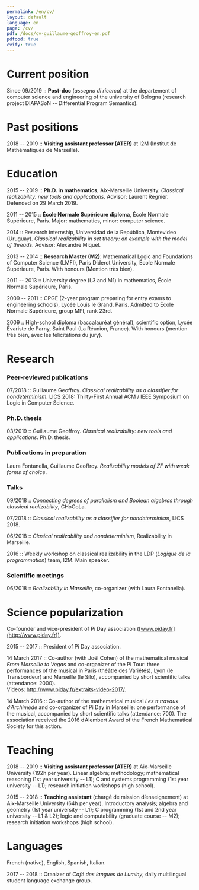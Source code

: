 ```yaml
---
permalink: /en/cv/
layout: default
language: en
page: /cv/
pdf: /docs/cv-guillaume-geoffroy-en.pdf
pdfood: true
cvify: true
---
```


Current position
================

Since 09/2019 :: **Post-doc** (*assegno di ricerca*) at the departement of computer science and engineering of the university of Bologna (research project DIAPASoN -- Differential Program Semantics).

Past positions
================

2018 -- 2019 :: **Visiting assistant professor (ATER)** at I2M (Institut de Mathématiques de Marseille).

Education
=========

2015 -- 2019 :: **Ph.D. in mathematics**, Aix-Marseille University. *Classical realizability: new tools and applications*. Advisor: Laurent Regnier. Defended on 29 March 2019.

2011 -- 2015 :: **École Normale Supérieure diploma**, École Normale Supérieure, Paris. Major: mathematics, minor: computer science.

2014 :: Research internship, Universidad de la República, Montevideo (Uruguay). *Classical realizability in set theory: an example with the model of threads*. Advisor: Alexandre Miquel. 

2013 -- 2014 :: **Research Master (M2)**: Mathematical Logic and Foundations of Computer Science (LMFI), Paris Diderot University, École Normale Supérieure, Paris. With honours (Mention très bien).

2011 -- 2013 :: University degree (L3 and M1) in mathematics, École Normale Supérieure, Paris. 

2009 -- 2011 :: CPGE (2-year program preparing for entry exams to engineering schools), Lycée Louis le Grand, Paris. Admitted to École Normale Supérieure, group MPI, rank 23rd.

2009 :: High-school diploma (baccalauréat général), scientific option, Lycée Évariste de Parny, Saint Paul (La Réunion, France). With honours (mention très bien, avec les félicitations du jury). 
 
Research
========

### Peer-reviewed publications

07/2018 :: Guillaume Geoffroy. *Classical realizability as a classifier for nondeterminism*. LICS 2018: Thirty-First Annual ACM / IEEE Symposium on Logic in Computer Science.
 
### Ph.D. thesis

03/2019 :: Guillaume Geoffroy. *Classical realizability: new tools and applications*. Ph.D. thesis.
 
### Publications in preparation 

Laura Fontanella, Guillaume Geoffroy. *Realizability models of ZF with weak forms of choice*.

### Talks

09/2018 :: *Connecting degrees of parallelism and Boolean algebras through classical realizability*, CHoCoLa.

07/2018 :: *Classical realizability as a classifier for nondeterminism*, LICS 2018.

06/2018 :: *Clasical realizability and nondeterminism*, Realizability in Marseille.

2016 :: Weekly workshop on classical realizability in the LDP (*Logique de la programmation*) team, I2M. Main speaker.

### Scientific meetings

06/2018 :: *Realizability in Marseille*, co-organizer (with Laura Fontanella).

Science popularization
======================

Co-founder and vice-president of Pi Day association ([www.piday.fr](http://www.piday.fr)).
    
2015 -- 2017 :: President of Pi Day association.
 
14 March 2017 :: Co-author (with Joël Cohen) of the mathematical musical *From Marseille to Vegas* and co-organizer of the Pi Tour: three performances of the musical in Paris (théâtre des Variétés), Lyon (le Transbordeur) and Marseille (le Silo), accompanied by short scientific talks (attendance: 2000).<BR> Videos: <http://www.piday.fr/extraits-video-2017/>.

14 March 2016 :: Co-author of the mathematical musical *Les π travaux d’Archimède* and co-organizer of Pi Day in Marseille: one performance of the musical, accompanied by short scientific talks (attendance: 700). The association received the 2016 d’Alembert Award of the French Mathematical Society for this action.

Teaching 
========

2018 -- 2019 :: **Visiting assistant professor (ATER)** at Aix-Marseille University (192h per year). Linear algebra; methodology; mathematical reasoning (1st year university -- L1); C and systems programming (1st year university -- L1); research initiation workshops (high school).

2015 -- 2018 :: **Teaching assistant** (chargé de mission d’enseignement) at Aix-Marseille University (64h per year). Introductory analysis; algebra and geometry (1st year university -- L1); C programming (1st and 2nd year university -- L1 & L2); logic and computability (graduate course -- M2); research initiation workshops (high school). 

Languages
=========

French (native), English, Spanish, Italian.

2017 -- 2018 :: Oranizer of *Café des langues de Luminy*, daily multilingual student language exchange group.
